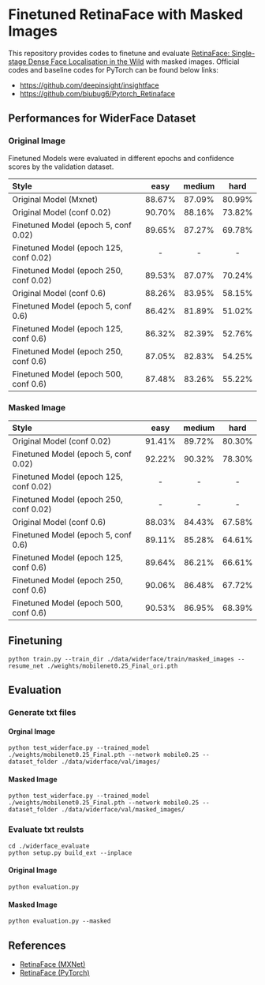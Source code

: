 # Finetuned RetinaFace with Masked Images

This repository provides codes to finetune and evaluate [RetinaFace: Single-stage Dense Face Localisation in the Wild](https://arxiv.org/abs/1905.00641) with masked images. Official codes and baseline codes for PyTorch can be found below links:

- https://github.com/deepinsight/insightface
- https://github.com/biubug6/Pytorch_Retinaface


## Performances for WiderFace Dataset

### Original Image

Finetuned Models were evaluated in different epochs and confidence scores by the validation dataset.

| Style | easy | medium | hard |
|:-|:-:|:-:|:-:|
| Original Model (Mxnet) | 88.67% | 87.09% | 80.99% |
| Original Model (conf 0.02) | 90.70% | 88.16% | 73.82% |
| Finetuned Model (epoch 5, conf 0.02) | 89.65% | 87.27% | 69.78% |
| Finetuned Model (epoch 125, conf 0.02) | - | - | - |
| Finetuned Model (epoch 250, conf 0.02) | 89.53% | 87.07% | 70.24% |
| Original Model (conf 0.6) | 88.26% | 83.95% | 58.15% |
| Finetuned Model (epoch 5, conf 0.6) | 86.42% | 81.89% | 51.02% |
| Finetuned Model (epoch 125, conf 0.6) | 86.32% | 82.39% | 52.76% |
| Finetuned Model (epoch 250, conf 0.6) | 87.05% | 82.83% | 54.25% |
| Finetuned Model (epoch 500, conf 0.6) | 87.48% | 83.26% | 55.22% |

### Masked Image
| Style | easy | medium | hard |
|:-|:-:|:-:|:-:|
| Original Model (conf 0.02) | 91.41% | 89.72% | 80.30% |
| Finetuned Model (epoch 5, conf 0.02) | 92.22% | 90.32% | 78.30% |
| Finetuned Model (epoch 125, conf 0.02) | - | - | - |
| Finetuned Model (epoch 250, conf 0.02) | - | - | - |
| Original Model (conf 0.6) | 88.03% | 84.43% | 67.58% |
| Finetuned Model (epoch 5, conf 0.6) | 89.11% | 85.28% | 64.61% |
| Finetuned Model (epoch 125, conf 0.6) | 89.64% | 86.21% | 66.61% |
| Finetuned Model (epoch 250, conf 0.6) | 90.06% | 86.48% | 67.72% |
| Finetuned Model (epoch 500, conf 0.6) | 90.53% | 86.95% | 68.39% |


## Finetuning

```Shell
python train.py --train_dir ./data/widerface/train/masked_images --resume_net ./weights/mobilenet0.25_Final_ori.pth
```

## Evaluation

### Generate txt files

#### Orginal Image
```Shell
python test_widerface.py --trained_model ./weights/mobilenet0.25_Final.pth --network mobile0.25 --dataset_folder ./data/widerface/val/images/
```

#### Masked Image
```Shell
python test_widerface.py --trained_model ./weights/mobilenet0.25_Final.pth --network mobile0.25 --dataset_folder ./data/widerface/val/masked_images/
```

### Evaluate txt reulsts

```Shell
cd ./widerface_evaluate
python setup.py build_ext --inplace
```

#### Original Image
```Shell
python evaluation.py
```

#### Masked Image
```Shell
python evaluation.py --masked
```


## References

- [RetinaFace (MXNet)](https://github.com/deepinsight/insightface)
- [RetinaFace (PyTorch)](https://github.com/biubug6/Pytorch_Retinaface)
